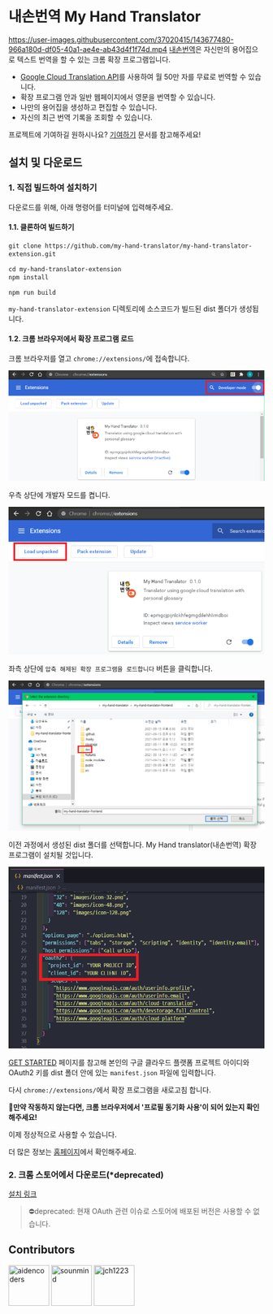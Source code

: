 # 내손번역 My Hand Translator

https://user-images.githubusercontent.com/37020415/143677480-966a180d-df05-40a1-ae4e-ab43d4f1f74d.mp4
[내손번역](https://my-hand-translator.github.io/)은 자신만의 용어집으로 텍스트 번역을 할 수 있는 크롬 확장 프로그램입니다.
- [Google Cloud Translation API](https://cloud.google.com/translate/)를 사용하여 월 50만 자를 무료로 번역할 수 있습니다.  
- 확장 프로그램 안과 일반 웹페이지에서 영문을 번역할 수 있습니다.
- 나만의 용어집을 생성하고 편집할 수 있습니다.
- 자신의 최근 번역 기록을 조회할 수 있습니다.

프로젝트에 기여하길 원하시나요? [기여하기](./CONTRIBUTING.md) 문서를 참고해주세요!

## 설치 및 다운로드

### 1. 직접 빌드하여 설치하기

다운로드를 위해, 아래 명령어를 터미널에 입력해주세요.

#### 1.1. 클론하여 빌드하기

```shell
git clone https://github.com/my-hand-translator/my-hand-translator-extension.git
```

```shell
cd my-hand-translator-extension
npm install
```

```shell
npm run build
```

`my-hand-translator-extension` 디렉토리에 소스코드가 빌드된 dist 폴더가 생성됩니다.

#### 1.2. 크롬 브라우저에서 확장 프로그램 로드

크롬 브라우저를 열고 `chrome://extensions/`에 접속합니다.

![readme-0](assets/contributing-0.PNG)

우측 상단에 개발자 모드를 켭니다.

![readme-1](assets/contributing-1.PNG)

좌측 상단에 `압축 해제된 확장 프로그램을 로드합니다` 버튼을 클릭합니다.

![readme-3](assets/contributing-2.PNG)

이전 과정에서 생성된 dist 폴더를 선택합니다. My Hand translator(내손번역) 확장 프로그램이 설치될 것입니다.

![readme-4](assets/readme-info-1.png)

[GET STARTED](https://my-hand-translator.github.io/#/get-started) 페이지를 참고해 본인의 구글 클라우드 플랫폼 프로젝트 아이디와 OAuth2 키를 dist 폴더 안에 있는 `manifest.json` 파일에 입력합니다.

다시 `chrome://extensions/`에서 확장 프로그램을 새로고침 합니다.

**📌만약 작동하지 않는다면, 크롬 브라우저에서 '프로필 동기화 사용'이 되어 있는지 확인해주세요!**

이제 정상적으로 사용할 수 있습니다.

더 많은 정보는 [홈페이지](https://my-hand-translator.github.io)에서 확인해주세요.

### 2. 크롬 스토어에서 다운로드(*deprecated)

[설치 링크](https://chrome.google.com/webstore/detail/my-hand-translator/iidfgdkckfjpabpfphlejemhoncclbdp)
 
> ⛔deprecated: 현재 OAuth 관련 이슈로 스토어에 배포된 버전은 사용할 수 없습니다.

## Contributors

[//]: contributor-faces

<a href="https://github.com/aidencoders"><img src="https://avatars.githubusercontent.com/u/77876142?v=4" title="aidencoders" width="80" height="80"></a>
<a href="https://github.com/sounmind"><img src="https://avatars.githubusercontent.com/u/37020415?s=400&u=a7e91ccac7089e8663109a356f40795fd4506a9e&v=4" title="sounmind" width="80" height="80"></a>
<a href="https://github.com/jch1223"><img src="https://avatars.githubusercontent.com/u/39752259?v=4" title="jch1223" width="80" height="80"></a>

[//]: contributor-faces
